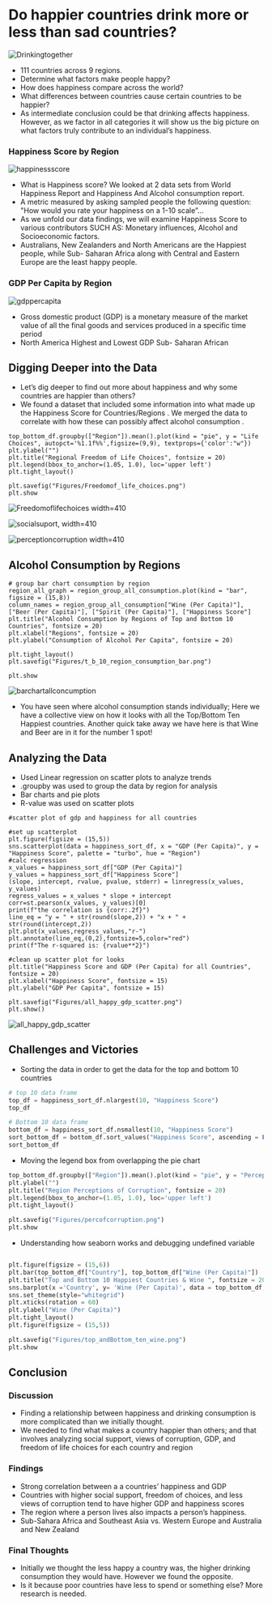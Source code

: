 # Do happier countries drink more or less than sad countries?

![Drinkingtogether](Images/drinkingtogether.png)

   * 111 countries across 9 regions. 
   * Determine what factors make people happy?
   * How does happiness compare across the world?
   * What differences between countries cause certain countries to be happier?
   * As intermediate conclusion could be that drinking affects happiness. However, as we factor in all categories it will show us the big picture on what factors truly contribute to an individual’s happiness.

### Happiness Score by Region

![happinessscore](Figures/Happiness_Score_by_Region.png)

  * What is Happiness score? We looked at 2 data sets from World Happiness Report and Happiness And Alcohol consumption report. 
  * A metric measured by asking sampled people the following question: "How would you rate your happiness on a 1-10 scale”...
  * As we unfold our data findings, we will examine Happiness Score to various contributors SUCH AS: Monetary influences, Alcohol and Socioeconomic factors. 
  * Australians, New Zealanders and North Americans are the Happiest people, while Sub- Saharan Africa along with Central and Eastern Europe are the least happy people.

### GDP Per Capita by Region

![gdppercapita](Figures/GDP_Per_Capita_by_Region.png)

  * Gross domestic product (GDP) is a monetary measure of the market value of all the final goods and services produced in a specific time period
  * North America Highest and Lowest GDP Sub- Saharan African

## Digging Deeper into the Data

  * Let’s dig deeper to find out more about happiness and why some countries are happier than others?
  * We found a dataset that included some information into what made up the Happiness Score for Countries/Regions . We merged the data to correlate with how these can possibly affect alcohol consumption .

```jupyter
top_bottom_df.groupby(["Region"]).mean().plot(kind = "pie", y = "Life Choices", autopct='%1.1f%%',figsize=(9,9), textprops={'color':"w"})
plt.ylabel("")
plt.title("Regional Freedom of Life Choices", fontsize = 20)
plt.legend(bbox_to_anchor=(1.05, 1.0), loc='upper left')
plt.tight_layout()

plt.savefig("Figures/Freedomof_life_choices.png")
plt.show
```

![Freedomoflifechoices](Figures/Freedomof_life_choices.png) width=410

![socialsuport](Figures/Social_Support.png), width=410

![perceptioncorruption](Figures/percofcorruption.png) width=410

## Alcohol Consumption by Regions
```Jupyter
# group bar chart consumption by region
region_all_graph = region_group_all_consumption.plot(kind = "bar", figsize = (15,8))
column_names = region_group_all_consumption["Wine (Per Capita)"], ["Beer (Per Capita)"], ["Spirit (Per Capita)"], ["Happiness Score"]
plt.title("Alcohol Consumption by Regions of Top and Bottom 10 Countries", fontsize = 20)
plt.xlabel("Regions", fontsize = 20)
plt.ylabel("Consumption of Alcohol Per Capita", fontsize = 20)

plt.tight_layout()
plt.savefig("Figures/t_b_10_region_consumption_bar.png")

plt.show
```
![barchartallconcumption](Figures/t_b_10_region_consumption_bar.png)

  * You have seen where alcohol consumption stands individually; Here we have a collective view on how it looks with all the Top/Bottom Ten Happiest countries. Another quick take away we have here is that Wine and Beer are in it for the number 1 spot! 

## Analyzing the Data
  * Used Linear regression on scatter plots to analyze trends
  * .groupby was used to group the data by region for analysis
  * Bar charts and pie plots
  * R-value was used on scatter plots

```jupyter
#scatter plot of gdp and happiness for all countries

#set up scatterplot
plt.figure(figsize = (15,5))
sns.scatterplot(data = happiness_sort_df, x = "GDP (Per Capita)", y = "Happiness Score", palette = "turbo", hue = "Region")
#calc regression
x_values = happiness_sort_df["GDP (Per Capita)"]
y_values = happiness_sort_df["Happiness Score"]
(slope, intercept, rvalue, pvalue, stderr) = linregress(x_values, y_values)
regress_values = x_values * slope + intercept
corr=st.pearson(x_values, y_values)[0]
print(f"the correlation is {corr:.2f}")
line_eq = "y = " + str(round(slope,2)) + "x + " + str(round(intercept,2))
plt.plot(x_values,regress_values,"r-")
plt.annotate(line_eq,(0,2),fontsize=5,color="red")
print(f"The r-squared is: {rvalue**2}")

#clean up scatter plot for looks
plt.title("Happiness Score and GDP (Per Capita) for all Countries", fontsize = 20)
plt.xlabel("Happiness Score", fontsize = 15)
plt.ylabel("GDP Per Capita", fontsize = 15)

plt.savefig("Figures/all_happy_gdp_scatter.png")
plt.show()
```

![all_happy_gdp_scatter](Figures/all_happy_gdp_scatter.png)

## Challenges and Victories

  * Sorting the data in order to get the data for the top and bottom 10 countries
```python
# top 10 data frame
top_df = happiness_sort_df.nlargest(10, "Happiness Score")
top_df
```

```python
# Bottom 10 data frame
bottom_df = happiness_sort_df.nsmallest(10, "Happiness Score")
sort_bottom_df = bottom_df.sort_values("Happiness Score", ascending = False)
sort_bottom_df
```

  * Moving the legend box from overlapping the pie chart
```python
top_bottom_df.groupby(["Region"]).mean().plot(kind = "pie", y = "Perceptions of Corruption",  autopct='%1.1f%%',figsize=(9,9), textprops={'color':"w"})
plt.ylabel("")
plt.title("Region Perceptions of Corruption", fontsize = 20)
plt.legend(bbox_to_anchor=(1.05, 1.0), loc='upper left')
plt.tight_layout()

plt.savefig("Figures/percofcorruption.png")
plt.show
```

  * Understanding how seaborn works and debugging undefined variable
```python

plt.figure(figsize = (15,6))
plt.bar(top_bottom_df["Country"], top_bottom_df["Wine (Per Capita)"])
plt.title("Top and Bottom 10 Happiest Countries & Wine ", fontsize = 20)
sns.barplot(x ='Country', y= 'Wine (Per Capita)', data = top_bottom_df, palette = 'turbo')
sns.set_theme(style="whitegrid")
plt.xticks(rotation = 60)
plt.ylabel("Wine (Per Capita)")
plt.tight_layout()
plt.figure(figsize = (15,5))

plt.savefig("Figures/top_andBottom_ten_wine.png")
plt.show
```

## Conclusion

### Discussion
  * Finding a relationship between happiness and drinking consumption is more complicated than we initially thought.
  * We needed to find what makes a country happier than others; and that involves analyzing social support, views of corruption, GDP, and freedom of life choices for each country and region

### Findings
  * Strong correlation between a a countries’ happiness and GDP
  * Countries with higher social support, freedom of choices, and less views of corruption tend to have higher GDP and happiness scores
  * The region where a person lives also impacts a person’s happiness.
  * Sub-Sahara Africa and Southeast Asia vs. Western Europe and Australia and New Zealand

### Final Thoughts
  * Initially we thought the less happy a country was, the higher drinking consumption they would have.  However we found the opposite.
  * Is it because poor countries have less to spend or something else? More research is needed.